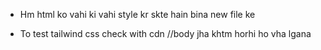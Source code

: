 - Hm html ko vahi ki vahi style kr skte hain bina new file ke

- To test tailwind css check with cdn //body jha khtm horhi ho vha lgana
